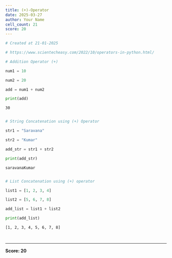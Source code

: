 ```yaml
---
title: (+)-Operator
date: 2025-03-27
author: Your Name
cell_count: 21
score: 20
---
```


```python
# Created at 21-01-2025
```


```python
# https://www.scientecheasy.com/2022/10/operators-in-python.html/
```


```python
# Addition Operator (+)
```


```python
num1 = 10
```


```python
num2 = 20
```


```python
add = num1 + num2
```


```python
print(add)
```

    30



```python

```


```python
# String Concatenation using (+) Operator
```


```python
str1 = "Saravana"
```


```python
str2 = "Kumar"
```


```python
add_str = str1 + str2
```


```python
print(add_str)
```

    saravanaKumar



```python

```


```python
# List Concatenation using (+) operator
```


```python
list1 = [1, 2, 3, 4] 
```


```python
list2 = [5, 6, 7, 8]
```


```python
add_list = list1 + list2
```


```python
print(add_list)
```

    [1, 2, 3, 4, 5, 6, 7, 8]



```python

```


```python

```


---
**Score: 20**
